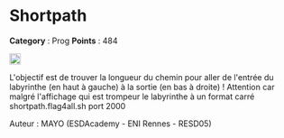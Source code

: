 # Shortpath

**Category** : Prog
**Points** : 484

<img src="https://cdn.iconscout.com/icon/free/png-256/free-france-flag-country-nation-empire-36011.png?f=webp" width="20" height="20"/>

L'objectif est de trouver la longueur du chemin pour aller de l'entrée du labyrinthe (en haut à gauche) à la sortie (en bas à droite) ! 
Attention car malgré l'affichage qui est trompeur le labyrinthe à un format carré
shortpath.flag4all.sh port 2000

Auteur : MAYO (ESDAcademy - ENI Rennes - RESD05)




